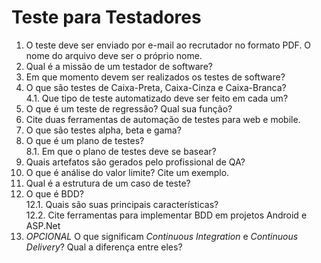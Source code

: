 # Teste para Testadores
1. O teste deve ser enviado por e-mail ao recrutador no formato PDF. O nome do arquivo deve ser o próprio nome.
2. Qual é a missão de um testador de software?
3. Em que momento devem ser realizados os testes de software?
4. O que são testes de Caixa-Preta, Caixa-Cinza e Caixa-Branca?  
  4.1. Que tipo de teste automatizado deve ser feito em cada um?
5. O que é um teste de regressão? Qual sua função?
6. Cite duas ferramentas de automação de testes para web e mobile.
7. O que são testes alpha, beta e gama?
8. O que é um plano de testes?  
  8.1. Em que o plano de testes deve se basear?
9. Quais artefatos são gerados pelo profissional de QA?
10. O que é análise do valor limite? Cite um exemplo.
11. Qual é a estrutura de um caso de teste?
12. O que é BDD?  
  12.1. Quais são suas principais características?  
  12.2. Cite ferramentas para implementar BDD em projetos Android e ASP.Net
13. _OPCIONAL_ O que significam _Continuous Integration_ e _Continuous Delivery_? Qual a diferença entre eles?
